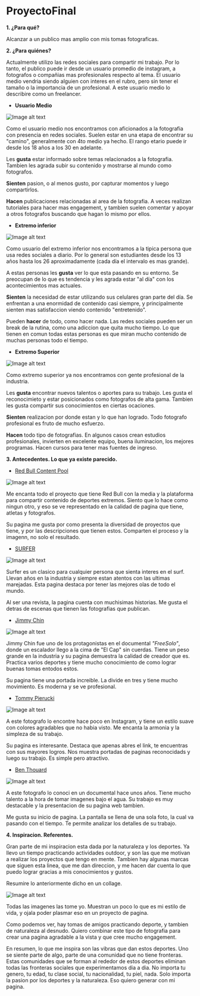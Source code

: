 # ProyectoFinal

**1. ¿Para qué?**

Alcanzar a un publico mas amplio con mis tomas fotograficas.

**2. ¿Para quiénes?**

Actualmente utilizo las redes sociales para compartir mi trabajo. Por lo tanto, el publico puede ir desde un usuario promedio de instagram, a fotografos o compañias mas profesionales respecto al tema. El usuario medio vendria siendo alguien con interes en el rubro, pero sin tener el tamaño o la importancia de un profesional. A este usuario medio lo describire como un freelancer.

* **Usuario Medio**

![Image alt text](ImagenesRM/prot1.jpg)

Como el usuario medio nos encontramos con aficionados a la fotografia con presencia en redes sociales. Suelen estar en una etapa de encontrar su "camino", generalmente con 4to medio ya hecho. El rango etario puede ir desde los 18 años a los 30 en adelante.

Les **gusta** estar informado sobre temas relacionados a la fotografia. Tambien les agrada subir su contenido y mostrarse al mundo como fotografos. 

**Sienten** pasion, o al menos gusto, por capturar momentos y luego compartirlos.

**Hacen** publicaciones relacionadas al area de la fotografia. A veces realizan tutoriales para hacer mas engagement, y tambien suelen comentar y apoyar a otros fotografos buscando que hagan lo mismo por ellos.

* **Extremo inferior**

![Image alt text](ImagenesRM/prot3.jpg)

Como usuario del extremo inferior nos encontramos a la tipica persona que usa redes sociales a diario. Por lo general son estudiantes desde los 13 años hasta los 26 aproximadamente (cada día el intervalo es mas grande).

A estas personas les **gusta** ver lo que esta pasando en su entorno. Se preocupan de lo que es tendencia y les agrada estar "al día" con los acontecimientos mas actuales.

**Sienten** la necesidad de estar utilizando sus celulares gran parte del día. Se enfrentan a una enormidad de contenido casi siempre, y principalmente sienten mas satisfaccion viendo contenido "entretenido".

Pueden **hacer** de todo, como hacer nada. Las redes sociales pueden ser un break de la rutina, como una adiccion que quita mucho tiempo. Lo que tienen en comun todas estas personas es que miran mucho contenido de muchas personas todo el tiempo.

* **Extremo Superior**

![Image alt text](ImagenesRM/prot2.jpg)

Como extremo superior ya nos encontramos con gente profesional de la industria.

Les **gusta** encontrar nuevos talentos o aportes para su trabajo. Les gusta el reconocimieto y estar posicionados como fotografos de alta gama. Tambien les gusta compartir sus conocimientos en ciertas ocaciones.

**Sienten** realizacion por donde estan y lo que han logrado. Todo fotografo profesional es fruto de mucho esfuerzo. 

**Hacen** todo tipo de fotografias. En algunos casos crean estudios profesionales, invierten en excelente equipo, buena iluminacion, los mejores programas. Hacen cursos para tener mas fuentes de ingreso.




**3. Antecedentes. Lo que ya existe parecido.**


* [Red Bull Content Pool](https://www.redbullcontentpool.com/premium/photography/best-of)

![Image alt text](ImagenesRM/ant1.png)

Me encanta todo el proyecto que tiene Red Bull con la media y la plataforma para compartir contenido de deportes extremos. Siento que lo hace como ningun otro, y eso se ve representado en la calidad de pagina que tiene, atletas y fotografos. 

Su pagina me gusta por como presenta la diversidad de proyectos que tiene, y por las descripciones que tienen estos. Comparten el proceso y la imagenn, no solo el resultado. 

* [SURFER](https://www.surfer.com/features/the-20-best-surf-photos-from-2019/)

![Image alt text](ImagenesRM/ant2.png)

Surfer es un clasico para cualquier persona que sienta interes en el surf. Llevan años en la industria y siempre estan atentos con las ultimas marejadas. Esta pagina destaca por tener las mejores olas de todo el mundo.

Al ser una revista, la pagina cuenta con muchisimas historias. Me gusta el detras de escenas que tienen las fotografias que publican. 

* [Jimmy Chin](https://jimmychin.com/)

![Image alt text](ImagenesRM/ant3.png)

Jimmy Chin fue uno de los protagonistas en el documental *"FreeSolo"*, donde un escalador llego a la cima de "El Cap" sin cuerdas. Tiene un peso grande en la industria y su pagina demuestra la calidad de creador que es. Practica varios deportes y tiene mucho conocimiento de como lograr buenas tomas entodos estos. 

Su pagina tiene una portada increible. La divide en tres y tiene mucho movimiento. Es moderna y se ve profesional.

* [Tommy Pierucki](https://www.pineapplesunrise.com/)

![Image alt text](ImagenesRM/ant4.png)

A este fotografo lo encontre hace poco en Instagram, y tiene un estilo suave con colores agradables que no habia visto. Me encanta la armonia y la simpleza de su trabajo.

Su pagina es interesante. Destaca que apenas abres el link, te encuentras con sus mayores logros. Nos muestra portadas de paginas reconocidads y luego su trabajo. Es simple pero atractivo.

* [Ben Thouard](https://www.benthouard.com/)

![Image alt text](ImagenesRM/ant5.png)

A este fotografo lo conoci en un documental hace unos años. Tiene mucho talento a la hora de tomar imagenes bajo el agua. Su trabajo es muy destacable y la presentacion de su pagina web tambien. 

Me gusta su inicio de pagina. La pantalla se llena de una sola foto, la cual va pasando con el tiempo. Te permite analizar los detalles de su trabajo.



**4. Inspiracion. Referentes.** 

Gran parte de mi inspiracion esta dada por la naturaleza y los deportes. Ya llevo un tiempo practicando actividades outdoor, y son las que me motivan a realizar los proyectos que tengo en mente. Tambien hay algunas marcas que siguen esta linea, que me dan direccion, y me hacen dar cuenta lo que puedo lograr gracias a mis conocimientos y gustos. 

Resumire lo anteriormente dicho en un collage. 

![Image alt text](ImagenesRM/collage.png)

Todas las imagenes las tome yo. Muestran un poco lo que es mi estilo de vida, y ojala poder plasmar eso en un proyecto de pagina. 

Como podemos ver, hay tomas de amigos practicando deporte, y tambien de naturaleza al desnudo. Quiero combinar este tipo de fotografia para crear una pagina agradable a la vista y que cree mucho engagement. 

En resumen, lo que me inspira son las vibras que dan estos deportes. Uno se siente parte de algo, parte de una comunidad que no tiene fronteras. Estas comunidades que se forman al rededor de estos deportes eliminan todas las fronteras sociales que experimentamos dia a dia. No importa tu genero, tu edad, tu clase social, tu nacionalidad, tu piel, nada. Solo importa la pasion por los deportes y la naturaleza. Eso quiero generar con mi pagina. 
